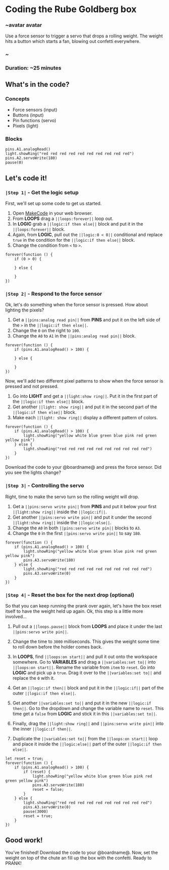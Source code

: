 # Coding the Rube Goldberg box

### ~avatar avatar 
Use a force sensor to trigger a servo that drops a rolling weight. The weight hits a button which starts a fan, blowing out confetti everywhere.
### ~ 

### Duration: ~25 minutes 

## What's in the code?

### Concepts

* Force sensors (input)
* Buttons (input)
* Pin functions (servo)
* Pixels (light)

### Blocks

```cards
pins.A1.analogRead()
light.showRing("red red red red red red red red red red")
pins.A2.servoWrite(180)
pause(0)
``` 
## Let's code it!

### ``|Step 1|`` - Get the logic setup

First, we'll set up some code to get us started.

1. Open [MakeCode](@homeurl@) in your web browser.
2. From **LOOPS** drag a ``||loops:forever||`` loop out.
3. In **LOGIC** grab a ``||logic:if then else||`` block and put it in the ``||loops:forever||`` block.
4. Again, from **LOGIC**, pull out the ``||logic:0 < 0||`` conditional and replace ``true`` in the condition for the ``||logic:if then else||`` block.
5. Change the condition from ``<`` to ``>``.

```blocks
forever(function () {
    if (0 > 0) {

    } else {

    }
})
```
### ``|Step 2|`` - Respond to the force sensor

Ok, let's do something when the force sensor is pressed. How about lighting the pixels?
1. Get a ``||pins:analog read pin||`` from **PINS** and put it on the left side of the ``>`` in the ``||logic:if then else||``. 
2. Change the ``0`` on the right to ``100``.
3. Change the ``A0`` to ``A1`` in the ``||pins:analog read pin||`` block.

```blocks
forever(function () {
    if (pins.A1.analogRead() > 100) {
    	
    } else {
    	
    }
})
```

Now, we'll add two different pixel patterns to show when the force sensor is pressed and not pressed.

1. Go into **LIGHT** and get a ``||light:show ring||``. Put it in the first part of the ``||logic:if then else||`` block.
2. Get another ``||light: show ring||`` and put it in the second part of the ``||logic:if then else||`` block.
3. Make each ``||light: show ring||`` display a different pattern of colors.

```blocks
forever(function () {
    if (pins.A1.analogRead() > 100) {
        light.showRing("yellow white blue green blue pink red green yellow pink")
    } else {
        light.showRing("red red red red red red red red red red")	
    }
})
```

Download the code to your @boardname@ and press the force sensor. Did you see the lights change?

### ``|Step 3|`` -  Controlling the servo

Right, time to make the servo turn so the rolling weight will drop.

1. Get a ``||pins:servo write pin||`` from **PINS** and put it below your first ``||light:show ring||`` inside the ``||logic:if||``.
2. Get another ``||pins:servo write pin||`` and put it under the second ``||light:show ring||`` inside the ``||logic:else||``.
3. Change the ``A0`` in both ``||pins:servo write pin||`` blocks to ``A3``.
4. Change the ``0`` in the first ``||pins:servo write pin||`` to say ``180``.

```blocks
forever(function () {
    if (pins.A1.analogRead() > 100) {
        light.showRing("yellow white blue green blue pink red green yellow pink")
        pins.A3.servoWrite(180)
    } else {
        light.showRing("red red red red red red red red red red")
        pins.A3.servoWrite(0)	
    }
})
```

### ``|Step 4|`` - Reset the box for the next drop (optional)

So that you can keep running the prank over again, let's have the box reset itself to have the weight held up again. Ok, this step is a little more involved...

1. Pull out a ``||loops.pause||`` block from **LOOPS** and place it under the last ``||pins:servo write pin||``.
2. Change the time to ``3000`` milliseconds. This gives the weight some time to roll down before the holder comes back.

3. In **LOOPS**, find ``||loops:on start||`` and pull it out onto the workspace somewhere. Go to **VARIABLES** and drag a ``||variables:set to||`` into ``||loops:on start||``. Rename the variable from ``item`` to ``reset``. Go into **LOGIC** and pick up a ``true``. Drag it over to the ``||variables:set to||`` and replace the ``0`` with it.
4. Get an ``||logic:if then||`` block and put it in the ``||logic:if||`` part of the outer ``||logic:if then else||``.
5. Get another ``||variables:set to||`` and put it in the new ``||logic:if then||``. Go to the dropdown and change the variable name to ``reset``. This time get a ``false`` from **LOGIC** and stick it in this ``||variables:set to||``.
6. Finally, drag the ``||light:show ring||`` and ``||pins:servo write pin||`` into the inner  ``||logic:if then||``.
7. Duplicate the ``||variables:set to||`` from the ``||loops:on start||`` loop and place it inside the ``||logic:else||`` part of the outer ``||logic:if then else||``.

```blocks
let reset = true;
forever(function () {
    if (pins.A1.analogRead() > 100) {
        if (reset) {
            light.showRing("yellow white blue green blue pink red green yellow pink")
            pins.A3.servoWrite(180)
            reset = false;
        }
    } else {
        light.showRing("red red red red red red red red red red")
        pins.A3.servoWrite(0)	
        pause(3000)
        reset = true;
    }
})
```

## Good work!

You’ve finished! Download the code to your @boardname@. Now, set the weight on top of the chute an fill up the box with the confetti. Ready to PRANK!
